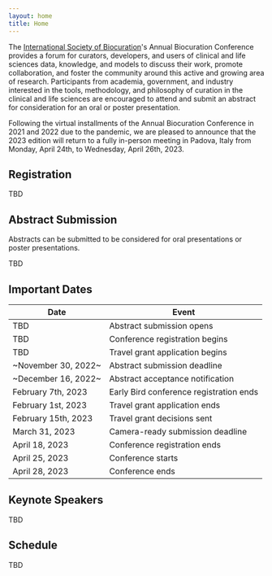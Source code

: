 ```yaml
---
layout: home
title: Home
---
```


The [International Society of Biocuration](https://www.biocuration.org/)'s
Annual Biocuration Conference provides a forum for curators, developers, and
users of clinical and life sciences data, knowledge, and models to discuss their
work, promote collaboration, and foster the community around this active and
growing area of research. Participants from academia, government, and industry
interested in the tools, methodology, and philosophy of curation in the clinical
and life sciences are encouraged to attend and submit an abstract for
consideration for an oral or poster presentation.

Following the virtual installments of the Annual Biocuration Conference in 2021
and 2022 due to the pandemic, we are pleased to announce that the 2023 edition
will return to a fully in-person meeting in Padova, Italy from Monday, April
24th, to Wednesday, April 26th, 2023.

## Registration

TBD

## Abstract Submission

Abstracts can be submitted to be considered for oral presentations or
poster presentations.

TBD

## Important Dates

| Date                | Event                                   |
|---------------------|-----------------------------------------|
| TBD                 | Abstract submission opens               |
| TBD                 | Conference registration begins          |
| TBD                 | Travel grant application begins         |
| ~November 30, 2022~ | Abstract submission deadline            |
| ~December 16, 2022~ | Abstract acceptance notification        |
| February 7th, 2023  | Early Bird conference registration ends |
| February 1st, 2023  | Travel grant application ends           |
| February 15th, 2023 | Travel grant decisions sent             |
| March 31, 2023      | Camera-ready submission deadline        |
| April 18, 2023      | Conference registration ends            |
| April 25, 2023      | Conference starts                       |
| April 28, 2023      | Conference ends                         |

## Keynote Speakers

TBD

## Schedule

TBD
